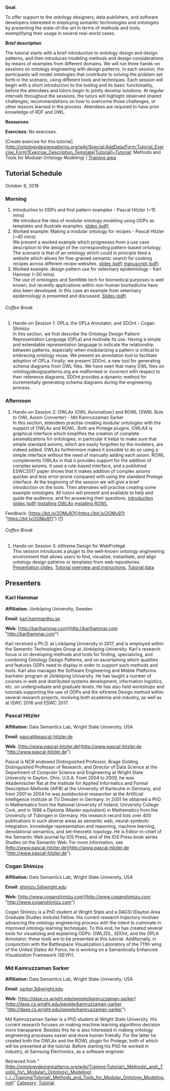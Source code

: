 __Goal__:


To offer support to the ontology designers, data publishers, and software developers interested in employing semantic technologies and ontologies by presenting the state-of-the-art in terms of methods and tools, exemplifying their usage in several real-world cases.


__Brief description__


The tutorial starts with a brief introduction to ontology design and design patterns, and then introduces modeling methods and design considerations by means of examples from different domains. We will run three hands-on sessions on ontology engineering with design patterns. In each session, the participants will model ontologies that contribute to solving the problem set forth in the scenario, using different tools and techniques. Each session will begin with a short introduction to the tooling and its basic functionality, before the attendees and tutors begin to jointly develop solutions. At regular intervals throughout the sessions, the tutors will highlight observed shared challenges, recommendations on how to overcome those challenges, or other lessons learned in the process. Attendees are required to have prior knowledge of RDF and OWL.




__Resources__:


__Exercises__:
No exercises.



[Create exercise for this tutorial](http://ontologydesignpatterns.org/wiki/Special:AddData/Form:Tutorial_Exercise_Form?Exercise_Description_Template[Tutorial]=Tutorial: Methods and Tools for Modular Ontology Modeling) | [Training area](../../Training/Main.md "Training:Main")

##   Tutorial Schedule


October 8, 2018



###   Morning


1. Introduction to ODPs and first pattern examples - Pascal Hitzler (~15 mins)  
 We introduce the idea of modular ontology modeling using ODPs as templates and illustrate examples. [slides (pdf)](http://www.pascal-hitzler.de/pub2/2018-10-ISWC-tutorial-part1.pdf "http://www.pascal-hitzler.de/pub2/2018-10-ISWC-tutorial-part1.pdf")
2. Worked example: Making a modular ontology for recipes - Pascal Hitzler (~45 mins)  
 We present a worked example which progresses from a use case description to the design of the corresponding pattern-based ontology. The scenario is that of an ontology which could in principle feed a website which allows for fine-grained semantic search for cooking recipes across different recipe websites. [slides (pdf)](http://www.pascal-hitzler.de/pub2/2018-10-ISWC-tutorial-part2.pdf "http://www.pascal-hitzler.de/pub2/2018-10-ISWC-tutorial-part2.pdf") [manuscript (pdf)](http://www.pascal-hitzler.de/pub2/mom-recipes-example.pdf "http://www.pascal-hitzler.de/pub2/mom-recipes-example.pdf")
3. Worked example: design pattern use for veterinary epidemiology - Karl Hammar (~30 mins)  
 The use of ontologies and SemWeb tech for biomedical purposes is well known, but recently applications within non-human biomedicine have also been developed. In this case an example from veterinary epidemiology is presented and discussed. [Slides (pdf)](../../images/4/4e/ISWC_2018_patterns_tutorial_part_3.pdf "ISWC 2018 patterns tutorial part 3.pdf")


######   Coffee Break


1. Hands-on Session 1: OPLa, the OPLa Annotator, and SDOnt - Cogan Shimizu  
 In this section, we first describe the Ontology Design Pattern Representation Language (OPLa) and motivate its use. Having a simple and extendable representation language to indicate the relationship between patterns, especially when modularizing a pattern is critical to embracing ontology reuse. We present an annotation tool to facilitate adoption of OPLa. Finally, we present SDOnt, a new tool for generating schema diagrams from OWL files. We have seen that many OWL files on ontologydesignpatterns.org are malformed or incorrect with respect to their reference diagrams. SDOnt provides a dynamic method for incrementally generating schema diagrams during the engineering process.


###   Afternoon


1. Hands-on Session 2: OWLAx (OWL Axiomatizer) and ROWL (SWRL Rule to OWL Axiom Converter) - Md Kamruzzaman Sarker  
 In this section, attendees practise creating modular ontologies with the support of OWLAx and ROWL. Both are Protege plugins. OWLAX is graphical interface which simplifies the creation of complete axiomatizations for ontologies; in particular it helps to make sure that simple standard axioms, which are easily forgotten by the modelers, are indeed added. OWLAx furthermore makes it possible to do so using a simple interface without the need of manually adding each axiom. ROWL complements OWLAx in that it provides support for the addition of complex axioms. It uses a rule-based interface, and a published ESWC2017 paper shows that it makes addition of complex axioms quicker and less error-prone compared with using the standard Protege interface. At the beginning of the session we will give a brief introduction on the tools. Then attendees will practise creating some example ontologies. All tutors will present and available to help and guide the audience, and for answering their questions. [introduction slides (pdf)](http://daselab.cs.wright.edu/pub2/2018-10-ISWC-tutorial-part3.pdf "http://daselab.cs.wright.edu/pub2/2018-10-ISWC-tutorial-part3.pdf") [Installing OWLAx](https://dase.cs.wright.edu/content/ontology-axiomatization-support "https://dase.cs.wright.edu/content/ontology-axiomatization-support") [installing ROWL](https://dase.cs.wright.edu/content/modeling-owl-rules "https://dase.cs.wright.edu/content/modeling-owl-rules")


Feedback: [https://bit.ly/2OMu97t](https://bit.ly/2OMu97t "https://bit.ly/2OMu97t") [[1]](https://bit.ly/2OMu97t "https://bit.ly/2OMu97t")



######   Coffee Break


1. Hands-on Session 3: eXtreme Design for WebProtégé  
 This session introduces a plugin to the well-known ontology engineering environment that allows users to find, visualise, instantiate, and align ontology design patterns or templates from web repositories. [Presentation slides](../../images/d/db/20181008_-_ISWC_2018_Tutorial_-_Introduction_to_XD_and_XDP.pdf "20181008 - ISWC 2018 Tutorial - Introduction to XD and XDP.pdf"), [Tutorial overview and instructions](../../images/2/2f/2018-10-08-ISWC-Tutorial-XDP-HandsOn-Instructions.txt "2018-10-08-ISWC-Tutorial-XDP-HandsOn-Instructions.txt"), [Tutorial data](http://karlhammar.com/data/2018/10/2018-10-08-ISWC-Tutorial-XDP-HandsOn-Data.zip "http://karlhammar.com/data/2018/10/2018-10-08-ISWC-Tutorial-XDP-HandsOn-Data.zip")


##   Presenters


###   Karl Hammar


__Affiliation:__ Jönköping University, Sweden  

__Email:__ karl.hammar@ju.se  

__Web:__ [http://karlhammar.com](http://karlhammar.com "http://karlhammar.com")  

Karl received a Ph.D. at Linköping University in 2017, and is employed within the Semantic Technologies Group at Jönköping University. Karl's research focus is on developing methods and tools for finding, specializing, and combining Ontology Design Patterns, and on ascertaining which qualities and features ODPs need to display in order to support such methods and tools. Karl also manages the Software Engineering and Mobile Platforms bachelor program at Jönköping University. He has taught a number of courses in web and distributed systems development, information logistics, etc. on undergraduate and graduate levels. He has also held workshops and tutorials supporting the use of ODPs and the eXtreme Design method within several research projects, involving both academia and industry, as well as at ISWC 2016 and ESWC 2017.



###   Pascal Hitzler


__Affiliation:__ Data Semantics Lab, Wright State University, USA  

__Email:__ pascal@pascal-hitzler.de  

__Web:__ [http://www.pascal-hitzler.de](http://www.pascal-hitzler.de "http://www.pascal-hitzler.de")  

Pascal is NCR endowed Distinguished Professor, Brage Golding Distinguished Professor of Research, and Director of Data Science at the Department of Computer Science and Engineering at Wright State University in Dayton, Ohio, U.S.A. From 2004 to 2009, he was Akademischer Rat at the Institute for Applied Informatics and Formal Description Methods (AIFB) at the University of Karlsruhe in Germany, and from 2001 to 2004 he was postdoctoral researcher at the Artificial Intelligence institute at TU Dresden in Germany. In 2001 he obtained a PhD in Mathematics from the National University of Ireland, University College Cork, and in 1998 a Diploma (Master equivalent) in Mathematics from the University of Tübingen in Germany. His research record lists over 400 publications in such diverse areas as semantic web, neural-symbolic integration, knowledge representation and reasoning, machine learning, denotational semantics, and set-theoretic topology. He is Editor-in-chief of the Semantic Web journal by IOS Press, and of the IOS Press book series Studies on the Semantic Web. For more information, see [http://www.pascal-hitzler.de](http://www.pascal-hitzler.de "http://www.pascal-hitzler.de").



###   Cogan Shimizu


__Affiliation:__ Data Semantics Lab, Wright State University, USA  

__Email:__ shimizu.5@wright.edu  

__Web:__ [http://www.coganshimizu.com](http://www.coganshimizu.com "http://www.coganshimizu.com")   

Cogan Shimizu is a PhD student at Wright State and a DAGSI (Dayton Area Graduate Studies Insitute) Fellow. His current research trajectory involves advancing the ontology engineering process with the intent to culminate in improved ontology learning techniques. To this end, he has created several tools for visualizing and explaining ODPs: OWL2DL, SDOnt, and the OPLA Annotator; these tools are to be presented at this tutorial. Additionally, in conjunction with the Battlespace Visualization Laboratory of the 711th wing of the United States Air Force, he is working on a Semantically Enhanced Visualization Framework (SEVFr).


  




###   Md Kamruzzaman Sarker


__Affiliation:__ Data Semantics Lab, Wright State University, USA  

__Email:__ sarker.3@wright.edu  

__Web:__ [http://dase.cs.wright.edu/people/kamruzzaman-sarker](http://dase.cs.wright.edu/people/kamruzzaman-sarker "http://dase.cs.wright.edu/people/kamruzzaman-sarker")  

Md Kamruzzaman Sarker is a PhD student at Wright State University. His current research focuses on making machine learning algorithms decision more transparent. Besides this he is also interested in making ontology engineering processes easier and more human friendly. For the latter he created both the OWLAx and the ROWL plugin for Protege, both of which will be presented at the tutorial. Before starting his PhD he worked in industry, at Samsung Electronics, as a software engineer.





Retrieved from "[http://ontologydesignpatterns.org/wiki/Training:Tutorial:\_Methods\_and\_Tools\_for\_Modular\_Ontology\_Modeling](../../Training/Tutorial/_Methods_and_Tools_for_Modular_Ontology_Modeling.md)"
 [Category](http://ontologydesignpatterns.org/wiki/Special:Categories "Special:Categories"): [Tutorial](../../Category/Tutorial.md "Category:Tutorial")